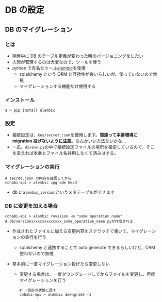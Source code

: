 # DB の設定

## DB のマイグレーション

### とは

- 開発中に DB のテーブル定義が変わった時のバージョニングをしたい
- 人間が管理するのは大変なので、ツールを使う
- python で有名なツール[alembic](https://github.com/sqlalchemy/alembic)を使用
  - sqlalchemy という ORM と互換性が良いらしいが、使っていないので無視
  - マイグレーションする機能だけ使用する

### インストール

```shell
$ > pip install alembic
```

### 設定

- 接続設定は、`key/secret.json`を使用します。**間違って本番環境に migration 投げないように注意**。なんかいい方法ないかな...
- 一応、`db/env.py`の中で接続設定ファイルの場所を指定しているので、そこを変えれば本番とファイル名共用しなくて済みはする。

### マイグレーションの実行

```shell
# secret.json の内容を確認してから
cohabi-api > alembic upgrade head
```

- db に`alembic_version`というメタテーブルができます

### DB に変更を加える場合

```shell
cohabi-api > alembic revision -m "some operation name"
# db/versions/xxxxxxxxxxxx_some_operation_name.pyが作成される
```

- 作成されたファイルに加える変更内容をスクラッチで書いて、マイグレーションの実行を行う
  - sqlalchemy と連携することで auto generate できるらしいけど、ORM 使わないので無視
- 基本的に一度マイグレーション投げたら変更しない

  - 変更する場合は、一度ダウングレードしてからファイルを変更し、再度マイグレーションを行う

    ```shell
    # 一個前の状態に戻す
    cohabi-api > alembic downgrade -1
    ```
